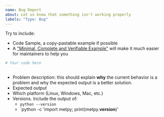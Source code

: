 ```yaml
---
name: Bug Report
about: Let us know that something isn't working properly
labels: "Type: Bug"
---
```

Try to include: 
- Code Sample, a copy-pastable example if possible
- A ["Minimal, Complete and Verifiable Example"](http://matthewrocklin.com/blog/work/2018/02/28/minimal-bug-reports) will make it much easier for maintainers to help you

```python
# Your code here
 
```
- Problem description: this should explain **why** the current behavior is a problem and why the expected output is a better solution.
- Expected output
- Which platform (Linux, Windows, Mac, etc.)
- Versions. Include the output of:
  * `python --version`
  * `python -c 'import metpy; print(metpy.__version__)'
